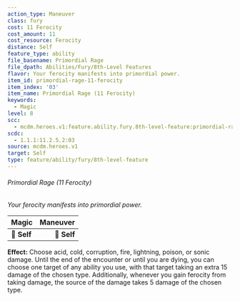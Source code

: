 ```yaml
---
action_type: Maneuver
class: fury
cost: 11 Ferocity
cost_amount: 11
cost_resource: Ferocity
distance: Self
feature_type: ability
file_basename: Primordial Rage
file_dpath: Abilities/Fury/8th-Level Features
flavor: Your ferocity manifests into primordial power.
item_id: primordial-rage-11-ferocity
item_index: '03'
item_name: Primordial Rage (11 Ferocity)
keywords:
  - Magic
level: 8
scc:
  - mcdm.heroes.v1:feature.ability.fury.8th-level-feature:primordial-rage-11-ferocity
scdc:
  - 1.1.1:11.2.5.2:03
source: mcdm.heroes.v1
target: Self
type: feature/ability/fury/8th-level-feature
---
```


###### Primordial Rage (11 Ferocity)

*Your ferocity manifests into primordial power.*

| **Magic**   | **Maneuver** |
| ----------- | -----------: |
| **📏 Self** |  **🎯 Self** |

**Effect:** Choose acid, cold, corruption, fire, lightning, poison, or sonic damage. Until the end of the encounter or until you are dying, you can choose one target of any ability you use, with that target taking an extra 15 damage of the chosen type. Additionally, whenever you gain ferocity from taking damage, the source of the damage takes 5 damage of the chosen type.

